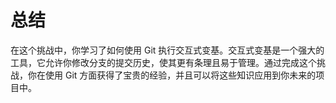 # 总结

在这个挑战中，你学习了如何使用 Git 执行交互式变基。交互式变基是一个强大的工具，它允许你修改分支的提交历史，使其更有条理且易于管理。通过完成这个挑战，你在使用 Git 方面获得了宝贵的经验，并且可以将这些知识应用到你未来的项目中。
